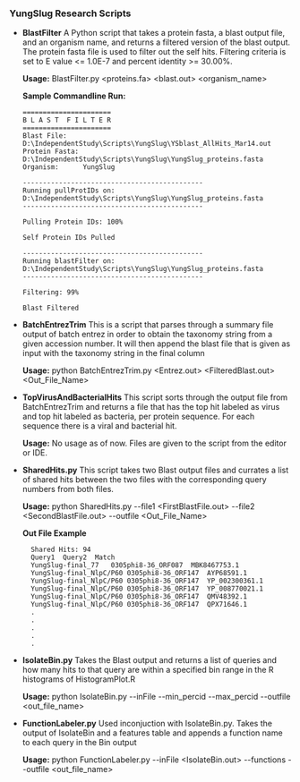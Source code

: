 ### YungSlug Research Scripts

- **BlastFilter**
  A Python script that takes a protein fasta, a blast output file, and an organism name, and returns a filtered version of 
  the blast output. The protein fasta file is used to filter out the self hits. Filtering criteria is set to E value <= 1.0E-7
  and percent identity >= 30.00%.
  
  **Usage:** BlastFilter.py <proteins.fa> <blast.out> <organism_name>
  
  **Sample Commandline Run:**
    
    ```console
    ======================
    B L A S T  F I L T E R
    ======================
    Blast File:    D:\IndependentStudy\Scripts\YungSlug\YSblast_AllHits_Mar14.out
    Protein Fasta: D:\IndependentStudy\Scripts\YungSlug\YungSlug_proteins.fasta
    Organism:      YungSlug

    ---------------------------------------------
    Running pullProtIDs on: D:\IndependentStudy\Scripts\YungSlug\YungSlug_proteins.fasta
    ---------------------------------------------

    Pulling Protein IDs: 100%

    Self Protein IDs Pulled

    ---------------------------------------------
    Running blastFilter on: D:\IndependentStudy\Scripts\YungSlug\YungSlug_proteins.fasta
    ---------------------------------------------

    Filtering: 99%

    Blast Filtered
    ```
    
- **BatchEntrezTrim**
  This is a script that parses through a summary file output of batch entrez in order to obtain the taxonomy string from a 
  given accession number. It will then append the blast file that is given as input with the taxonomy string in the final column
  
  **Usage:** python BatchEntrezTrim.py <Entrez.out> <FilteredBlast.out> <Out_File_Name> 
 
- **TopVirusAndBacterialHits**
  This script sorts through the output file from BatchEntrezTrim and returns a file that has the top hit labeled as virus and top hit 
  labeled as bacteria, per protein sequence. For each sequence there is a viral and bacterial hit. 
  
  **Usage:** No usage as of now. Files are given to the script from the editor or IDE.

- **SharedHits.py**
  This script takes two Blast output files and currates a list of shared hits between the two files with the corresponding query numbers from both files.  

  **Usage:** python SharedHits.py --file1 <FirstBlastFile.out> --file2 <SecondBlastFile.out> --outfile <Out_File_Name>

  **Out File Example**
  ```console
    Shared Hits: 94
    Query1	Query2	Match
    YungSlug-final_77	0305phi8-36_ORF087	MBK8467753.1
    YungSlug-final_NlpC/P60	0305phi8-36_ORF147	AYP68591.1
    YungSlug-final_NlpC/P60	0305phi8-36_ORF147	YP_002300361.1
    YungSlug-final_NlpC/P60	0305phi8-36_ORF147	YP_008770021.1
    YungSlug-final_NlpC/P60	0305phi8-36_ORF147	QMV48392.1
    YungSlug-final_NlpC/P60	0305phi8-36_ORF147	QPX71646.1
    .
    .
    .
    .
    .
  ```
- **IsolateBin.py**
  Takes the Blast output and returns a list of queries and how many hits to that query are within a specified bin range in the R histograms of HistogramPlot.R

  **Usage:** python IsolateBin.py --inFile <HitFile> --min_percid <lowerBound> --max_percid <upperBound> --outfile <out_file_name>

- **FunctionLabeler.py**
  Used inconjuction with IsolateBin.py. Takes the output of IsolateBin and a features table and appends a function name to each query in the Bin output

  **Usage:** python FunctionLabeler.py --inFile <IsolateBin.out> --functions <featureTable> --outfile <out_file_name>